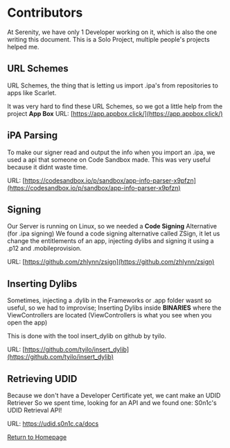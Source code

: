 # Contributors


At Serenity, we have only 1 Developer working on it, which is also the one writing this document.
This is a Solo Project, multiple people's projects helped me.

## URL Schemes

URL Schemes, the thing that is letting us import .ipa's from repositories to apps like Scarlet.

It was very hard to find these URL Schemes, so we got a little help from the project **App Box**
URL: [https://app.appbox.click/](https://app.appbox.click/)


## iPA Parsing

To make our signer read and output the info when you import an .ipa, we used a api that someone on Code Sandbox made.
This was very useful because it didnt waste time.

URL: [https://codesandbox.io/p/sandbox/app-info-parser-x9pfzn](https://codesandbox.io/p/sandbox/app-info-parser-x9pfzn)

## Signing

Our Server is running on Linux, so we needed a **Code Signing** Alternative (for .ipa signing)
We found a code signing alternative called ZSign, it let us change the entitlements of an app, injecting dylibs and signing it using a .p12 and .mobileprovision.

URL: [https://github.com/zhlynn/zsign](https://github.com/zhlynn/zsign)

## Inserting Dylibs

Sometimes, injecting a .dylib in the Frameworks or .app folder wasnt so useful, so we had to improvise;
Inserting Dylibs inside **BINARIES** where the ViewControllers are located (ViewControllers is what you see when you open the app)

This is done with the tool insert_dylib on github by tyilo.

URL: [https://github.com/tyilo/insert_dylib](https://github.com/tyilo/insert_dylib)

## Retrieving UDID

Because we don't have a Developer Certificate yet, we cant make an UDID Retriever
So we spent time, looking for an API and we found one: S0n1c's UDID Retrieval API!

URL: https://udid.s0n1c.ca/docs




[Return to Homepage](https://serenityios.github.io/docs)